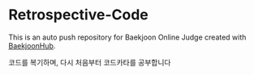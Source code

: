 # Retrospective-Code
This is an auto push repository for Baekjoon Online Judge created with [BaekjoonHub](https://github.com/BaekjoonHub/BaekjoonHub).

코드를 복기하며, 다시 처음부터 코드카타를 공부합니다
